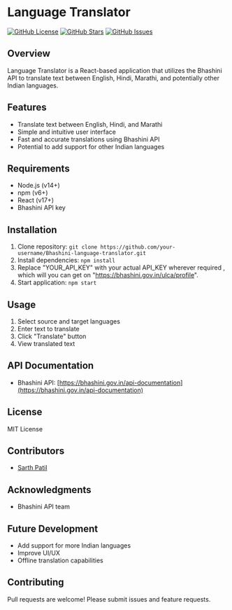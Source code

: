 # Language Translator

[![GitHub License](https://img.shields.io/github/license/sarthpatil8/Bhashini-language-translator)](https://github.com/sarthpatil8/Bhashini-language-translator/blob/main/LICENSE)
[![GitHub Stars](https://img.shields.io/github/stars/sarthpatil8/Bhashini-language-translator)](https://github.com/sarthpatil8/Bhashini-language-translator/stargazers)
[![GitHub Issues](https://img.shields.io/github/issues/sarthpatil8/Bhashini-language-translator)](https://github.com/sarthpatil8/Bhashini-language-translator/issues)


## Overview

Language Translator is a React-based application that utilizes the Bhashini API to translate text between English, Hindi, Marathi, and potentially other Indian languages.


## Features

* Translate text between English, Hindi, and Marathi
* Simple and intuitive user interface
* Fast and accurate translations using Bhashini API
* Potential to add support for other Indian languages


## Requirements

* Node.js (v14+)
* npm (v6+)
* React (v17+)
* Bhashini API key


## Installation

1. Clone repository: `git clone https://github.com/your-username/Bhashini-language-translator.git`
2. Install dependencies: `npm install`
3. Replace "YOUR_API_KEY" with your actual API_KEY wherever required , which will you can get on            "https://bhashini.gov.in/ulca/profile".
4. Start application: `npm start`


## Usage

1. Select source and target languages
2. Enter text to translate
3. Click "Translate" button
4. View translated text


## API Documentation

* Bhashini API: [https://bhashini.gov.in/api-documentation](https://bhashini.gov.in/api-documentation)


## License

MIT License


## Contributors

* [Sarth Patil](https://github.com/sarthpatil8)


## Acknowledgments

* Bhashini API team


## Future Development

* Add support for more Indian languages
* Improve UI/UX
* Offline translation capabilities


## Contributing

Pull requests are welcome! Please submit issues and feature requests.

